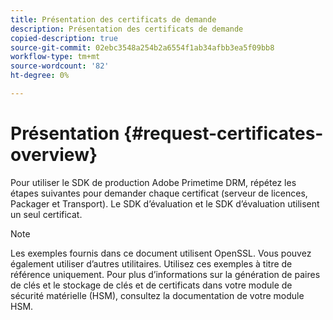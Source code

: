 ```yaml
---
title: Présentation des certificats de demande
description: Présentation des certificats de demande
copied-description: true
source-git-commit: 02ebc3548a254b2a6554f1ab34afbb3ea5f09bb8
workflow-type: tm+mt
source-wordcount: '82'
ht-degree: 0%

---
```


# Présentation {#request-certificates-overview}

Pour utiliser le SDK de production Adobe Primetime DRM, répétez les étapes suivantes pour demander chaque certificat (serveur de licences, Packager et Transport). Le SDK d’évaluation et le SDK d’évaluation utilisent un seul certificat.

>[!NOTE]
>
>Les exemples fournis dans ce document utilisent OpenSSL. Vous pouvez également utiliser d’autres utilitaires. Utilisez ces exemples à titre de référence uniquement. Pour plus d’informations sur la génération de paires de clés et le stockage de clés et de certificats dans votre module de sécurité matérielle (HSM), consultez la documentation de votre module HSM.
